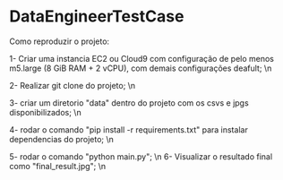 # DataEngineerTestCase
Como reproduzir o projeto:

1- Criar uma instancia EC2 ou Cloud9 com configuração de pelo menos m5.large (8 GiB RAM + 2 vCPU), com demais configurações deafult; \n

2- Realizar git clone do projeto; \n

3- criar um diretorio "data" dentro do projeto com os csvs e jpgs disponibilizados; \n

4- rodar o comando "pip install -r requirements.txt" para instalar dependencias do projeto; \n

5- rodar o comando "python main.py"; \n
6- Visualizar o resultado final como "final_result.jpg";  \n
